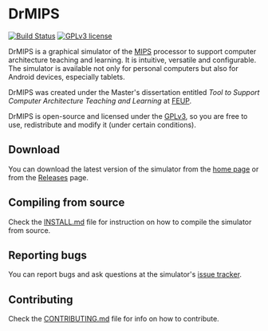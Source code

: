 DrMIPS
======

[![Build Status](https://travis-ci.org/brunonova/drmips.svg?branch=master)](https://travis-ci.org/brunonova/drmips)
[![GPLv3 license](http://img.shields.io/badge/license-GPLv3-brightgreen.svg)][gpl3]

DrMIPS is a graphical simulator of the [MIPS][MIPS] processor to support
computer architecture teaching and learning. It is intuitive, versatile and
configurable.
The simulator is available not only for personal computers but also for Android
devices, especially tablets.

DrMIPS was created under the Master's dissertation entitled
*Tool to Support Computer Architecture Teaching and Learning* at [FEUP][FEUP].

DrMIPS is open-source and licensed under the [GPLv3][gpl3], so you are free to
use, redistribute and modify it (under certain conditions).


## Download

You can download the latest version of the simulator from the
[home page][homepage] or from the [Releases][download] page.


## Compiling from source

Check the [INSTALL.md][install] file for instruction on how to compile the
simulator from source.


## Reporting bugs

You can report bugs and ask questions at the simulator's [issue tracker][issues].


## Contributing

Check the [CONTRIBUTING.md][contribute] file for info on how to contribute.



[install]: INSTALL.md
[contribute]: CONTRIBUTING.md
[homepage]: http://brunonova.github.io/drmips/
[download]: https://github.com/brunonova/drmips/releases
[issues]: https://github.com/brunonova/nautilus-admin/issues
[FEUP]: http://www.fe.up.pt/ "Faculty of Engineering of the University of Porto"
[MIPS]: http://en.wikipedia.org/wiki/MIPS_architecture "MIPS architecture"
[gpl3]: http://www.gnu.org/licenses/gpl-3.0.html "GNU General Public License v3"

